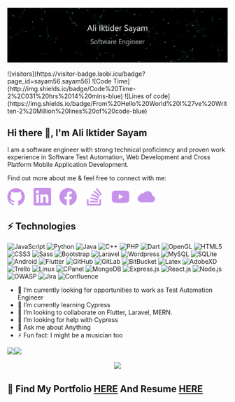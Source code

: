<!---
![Header](assets/header/header.png)
--->

<p align="center">
  <img width="900px" src="assets/gifs/header.gif" />
</p>
![visitors](https://visitor-badge.laobi.icu/badge?page_id=sayam56.sayam56) ![Code Time](http://img.shields.io/badge/Code%20Time-2%2C031%20hrs%2014%20mins-blue) ![Lines of code](https://img.shields.io/badge/From%20Hello%20World%20I%27ve%20Written-2%20Million%20lines%20of%20code-blue)

## Hi there 👋, I'm Ali Iktider Sayam

I am a software engineer with strong technical proficiency and proven work experience in Software Test Automation, Web Development and Cross Platform Mobile Application Development.

Find out more about me & feel free to connect with me:

[<img src='assets/icons/github.svg' alt='github' height='40'>](https://github.com/sayam56) &nbsp; &nbsp; [<img src='assets/icons/linkedin.svg' alt='linkedin' height='40'>](https://www.linkedin.com/in/ali-iktider-sayam/) &nbsp; &nbsp; [<img src='assets/icons/facebook.svg' alt='facebook' height='40'>](https://www.facebook.com/aisayam/) &nbsp; &nbsp; [<img src='assets/icons/stackoverflow.svg' alt='stackoverflow' height='40'>](https://stackoverflow.com/users/14703616/ali-iktider-sayam) &nbsp; &nbsp; [<img src='assets/icons/youtube.svg' alt='YouTube' height='40'>](https://www.youtube.com/channel/UClxr3PyRixkohkelry7yvDQ) &nbsp; &nbsp; [<img src='assets/icons/icloud.svg' alt='website' height='40'>](https://aisayam.com/)  


## ⚡ Technologies

![JavaScript](https://img.shields.io/badge/-JavaScript-black?style=plastic&logo=javascript)
![Python](https://img.shields.io/badge/-Python-black?style=plastic&logo=Python)
![Java](https://img.shields.io/badge/-Java-ff69b4?style=plastic&logo=java)
![C++](https://img.shields.io/badge/-C%2FC%2B%2B-blue?style=plastic&logo=c)
![PHP](https://img.shields.io/badge/-PHP-blueviolet?style=plastic&logo=PHP)
![Dart](https://img.shields.io/badge/-Dart-blue?style=plastic&logo=Dart)
![OpenGL](https://img.shields.io/badge/-OpenGL-9cf?style=plastic&logo=OpenGL)
![HTML5](https://img.shields.io/badge/-HTML5-E34F26?style=plastic&logo=html5&logoColor=white)
![CSS3](https://img.shields.io/badge/-CSS3-1572B6?style=plastic&logo=css3)
![Sass](https://img.shields.io/badge/-Sass%2FScss-black?style=plastic&logo=Sass)
![Bootstrap](https://img.shields.io/badge/-Bootstrap-563D7C?style=plastic&logo=bootstrap)
![Laravel](https://img.shields.io/badge/-Laravel-black?style=plastic&logo=Laravel)
![Wordpress](https://img.shields.io/badge/-Wordpress-informational?style=plastic&logo=Wordpress)
![MySQL](https://img.shields.io/badge/-MySQL-black?style=plastic&logo=mysql)
![SQLite](https://img.shields.io/badge/-SQLite-9cf?style=plastic&logo=SQLite)
![Android](https://img.shields.io/badge/-Android-lightgrey?style=plastic&logo=Android-Studio)
![Flutter](https://img.shields.io/badge/-Flutter-blue?style=plastic&logo=Flutter)
![GitHub](https://img.shields.io/badge/-GitHub-181717?style=plastic&logo=github)
![GitLab](https://img.shields.io/badge/-GitLab-FCA121?style=plastic&logo=gitlab)
![BitBucket](https://img.shields.io/badge/-BitBucket-darkblue?style=plastic&logo=bitbucket)
![Latex](https://img.shields.io/badge/-LaTeX-%23008080?style=plastic&logo=LaTeX)
![AdobeXD](https://img.shields.io/badge/-AdobeXD-black?style=plastic&logo=Adobe-XD)
![Trello](https://img.shields.io/badge/-Trello-%230079BF?style=plastic&logo=Trello)
![Linux](https://img.shields.io/badge/-Linux-black?style=plastic&logo=Linux)
![CPanel](https://img.shields.io/badge/-cPanel-white?style=plastic&logo=cPanel)
![MongoDB](https://img.shields.io/badge/-MongoDB-red?style=plastic&logo=MongoDB)
![Express.js](https://img.shields.io/badge/-Express.js-blue?style=plastic&logo=Express)
![React.js](https://img.shields.io/badge/-React-black?style=plastic&logo=React)
![Node.js](https://img.shields.io/badge/-Node.js-black?style=plastic&logo=Node.js)
![OWASP](https://img.shields.io/badge/-OWASP-black?style=plastic&logo=OWASP)
![Jira](https://img.shields.io/badge/-Jira-blue?style=plastic&logo=Jira%20Software)
![Confluence](https://img.shields.io/badge/-Confluence-red?style=plastic&logo=Confluence)





- 🔭 I’m currently looking for opportunities to work as Test Automation Engineer
- 🌱 I’m currently learning Cypress
- 👯 I’m looking to collaborate on Flutter, Laravel, MERN.
- 🤔 I’m looking for help with Cypress
- 💬 Ask me about Anything 
- ⚡ Fun fact: I might be a musician too 

<img height="168px" src="https://github-readme-stats.vercel.app/api?username=sayam56&hide_title=false&hide_border=true&show_icons=true&line_height=21&theme=material-palenight" /><!-- wi*quL3fcV --><img height="168px" src="https://github-readme-stats.vercel.app/api/top-langs/?username=sayam56&hide=html&hide_title=false&hide_border=true&layout=compact&theme=material-palenight" />


<p align="center">
  <img height="200px" src="https://github-readme-streak-stats.herokuapp.com?user=sayam56&theme=material-palenight&mode=weekly" />
</p>

## 🔭 Find My Portfolio <a href="https://www.aisayam.com/" target="_blank">HERE</a> And Resume <a href="https://resume.aisayam.com/" target="_blank">HERE</a>
